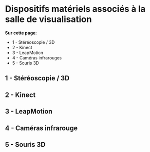 # Dispositifs matériels associés à la salle de visualisation
**Sur cette page:**
* 1 - Stéréoscopie / 3D
* 2 - Kinect
* 3 - LeapMotion
* 4 - Caméras infrarouges
* 5 - Souris 3D

## 1 - Stéréoscopie / 3D

## 2 - Kinect

## 3 - LeapMotion

## 4 - Caméras infrarouge

## 5 - Souris 3D
